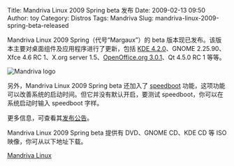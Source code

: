 Title: Mandriva Linux 2009 Spring beta 发布
Date: 2009-02-13 09:50
Author: toy
Category: Distros
Tags: Mandriva
Slug: mandriva-linux-2009-spring-beta-released

Mandriva Linux 2009 Spring（代号“Margaux”）的 beta
版本现已发布。该版本主要对桌面组件及应用程序进行了更新，包括 [KDE
4.2.0](http://linuxtoy.org/archives/kde-420-released.html)、GNOME
2.25.90、Xfce 4.6 RC 1、X.org server 1.5、[OpenOffice.org
3.0.1](http://linuxtoy.org/archives/openoffice-org-301.html)、Qt 4.5.0
RC 1 等等。

![Mandriva logo](http://i.linuxtoy.org/i/2007/12/mandriva-logo.jpg)

另外，Mandriva Linux 2009 Spring beta 还加入了
[speedboot](http://wiki.mandriva.com/en/2009.1-speedboot)
功能，这项功能可以改善系统的启动时间。但它并没有默认开启，要测试
speedboot，你可以在系统启动时输入 speedboot 字样。

更多信息，可查看其[发布公告](http://blog.mandriva.com/2009/02/12/mandriva-linux-2009-spring-beta-is-available/)。

Mandriva Linux 2009 Spring beta 提供有 DVD、GNOME CD、KDE CD 等 ISO
映像，你可从以下地址下载。

[Mandriva Linux](http://wiki.mandriva.com/en/2009.1_Beta)
